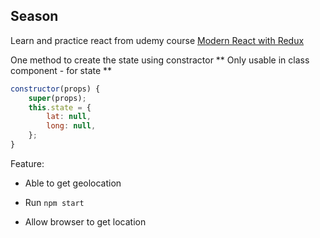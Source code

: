 ## Season

Learn and practice react from udemy course
[Modern React with Redux](https://www.udemy.com/course/react-redux)

One method to create the state using constractor
** Only usable in class component - for state **

```javascript
constructor(props) {
    super(props);
    this.state = {
        lat: null,
        long: null,
    };
}
```

Feature:

- Able to get geolocation

- Run `npm start`

- Allow browser to get location
